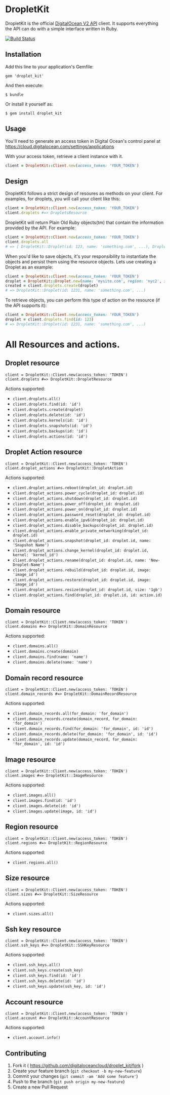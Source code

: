 # DropletKit

DropletKit is the official [DigitalOcean V2 API](https://developers.digitalocean.com/v2/) client. It supports everything the API can do with a simple interface written in Ruby.

[![Build Status](https://travis-ci.org/digitalocean/droplet_kit.svg?branch=master)](https://travis-ci.org/digitalocean/droplet_kit)

## Installation

Add this line to your application's Gemfile:

    gem 'droplet_kit'

And then execute:

    $ bundle

Or install it yourself as:

    $ gem install droplet_kit

## Usage

You'll need to generate an access token in Digital Ocean's control panel at https://cloud.digitalocean.com/settings/applications

With your access token, retrieve a client instance with it.

```ruby
client = DropletKit::Client.new(access_token: 'YOUR_TOKEN')
```

## Design

DropletKit follows a strict design of resoures as methods on your client. For examples, for droplets, you will call your client like this:

```ruby
client = DropletKit::Client.new(access_token: 'YOUR_TOKEN')
client.droplets #=> DropletsResource
```

DropletKit will return Plain Old Ruby objects(tm) that contain the information provided by the API. For example:

```ruby
client = DropletKit::Client.new(access_token: 'YOUR_TOKEN')
client.droplets.all
# => [ DropletKit::Droplet(id: 123, name: 'something.com', ...), DropletKit::Droplet(id: 1066, name: 'bunk.com', ...) ]
```

When you'd like to save objects, it's your responsibility to instantiate the objects and persist them using the resource objects. Lets use creating a Droplet as an example:

```ruby
client = DropletKit::Client.new(access_token: 'YOUR_TOKEN')
droplet = DropletKit::Droplet.new(name: 'mysite.com', region: 'nyc2', image: 'ubuntu-14-04-x64', size: '512mb')
created = client.droplets.create(droplet)
# => DropletKit::Droplet(id: 1231, name: 'something.com', ...)
```

To retrieve objects, you can perform this type of action on the resource (if the API supports it):

```ruby
client = DropletKit::Client.new(access_token: 'YOUR_TOKEN')
droplet = client.droplets.find(id: 123)
# => DropletKit::Droplet(id: 1231, name: 'something.com', ...)
```

# All Resources and actions.

## Droplet resource

    client = DropletKit::Client.new(access_token: 'TOKEN')
    client.droplets #=> DropletKit::DropletResource

Actions supported:

* `client.droplets.all()`
* `client.droplets.find(id: 'id')`
* `client.droplets.create(droplet)`
* `client.droplets.delete(id: 'id')`
* `client.droplets.kernels(id: 'id')`
* `client.droplets.snapshots(id: 'id')`
* `client.droplets.backups(id: 'id')`
* `client.droplets.actions(id: 'id')`

## Droplet Action resource

    client = DropletKit::Client.new(access_token: 'TOKEN')
    client.droplet_actions #=> DropletKit::DropletAction

Actions supported:

* `client.droplet_actions.reboot(droplet_id: droplet.id)`
* `client.droplet_actions.power_cycle(droplet_id: droplet.id)`
* `client.droplet_actions.shutdown(droplet_id: droplet.id)`
* `client.droplet_actions.power_off(droplet_id: droplet.id)`
* `client.droplet_actions.power_on(droplet_id: droplet.id)`
* `client.droplet_actions.password_reset(droplet_id: droplet.id)`
* `client.droplet_actions.enable_ipv6(droplet_id: droplet.id)`
* `client.droplet_actions.disable_backups(droplet_id: droplet.id)`
* `client.droplet_actions.enable_private_networking(droplet_id: droplet.id)`
* `client.droplet_actions.snapshot(droplet_id: droplet.id, name: 'Snapshot Name')`
* `client.droplet_actions.change_kernel(droplet_id: droplet.id, kernel: 'kernel_id')`
* `client.droplet_actions.rename(droplet_id: droplet.id, name: 'New-Droplet-Name')`
* `client.droplet_actions.rebuild(droplet_id: droplet.id, image: 'image_id')`
* `client.droplet_actions.restore(droplet_id: droplet.id, image: 'image_id')`
* `client.droplet_actions.resize(droplet_id: droplet.id, size: '1gb')`
* `client.droplet_actions.find(droplet_id: droplet.id, id: action.id)`

## Domain resource

    client = DropletKit::Client.new(access_token: 'TOKEN')
    client.domains #=> DropletKit::DomainResource

Actions supported:

* `client.domains.all()`
* `client.domains.create(domain)`
* `client.domains.find(name: 'name')`
* `client.domains.delete(name: 'name')`


## Domain record resource

    client = DropletKit::Client.new(access_token: 'TOKEN')
    client.domain_records #=> DropletKit::DomainRecordResource

Actions supported:

* `client.domain_records.all(for_domain: 'for_domain')`
* `client.domain_records.create(domain_record, for_domain: 'for_domain')`
* `client.domain_records.find(for_domain: 'for_domain', id: 'id')`
* `client.domain_records.delete(for_domain: 'for_domain', id: 'id')`
* `client.domain_records.update(domain_record, for_domain: 'for_domain', id: 'id')`


## Image resource

    client = DropletKit::Client.new(access_token: 'TOKEN')
    client.images #=> DropletKit::ImageResource

Actions supported:

* `client.images.all()`
* `client.images.find(id: 'id')`
* `client.images.delete(id: 'id')`
* `client.images.update(image, id: 'id')`


## Region resource

    client = DropletKit::Client.new(access_token: 'TOKEN')
    client.regions #=> DropletKit::RegionResource

Actions supported:

* `client.regions.all()`


## Size resource

    client = DropletKit::Client.new(access_token: 'TOKEN')
    client.sizes #=> DropletKit::SizeResource

Actions supported:

* `client.sizes.all()`


## Ssh key resource

    client = DropletKit::Client.new(access_token: 'TOKEN')
    client.ssh_keys #=> DropletKit::SSHKeyResource

Actions supported:

* `client.ssh_keys.all()`
* `client.ssh_keys.create(ssh_key)`
* `client.ssh_keys.find(id: 'id')`
* `client.ssh_keys.delete(id: 'id')`
* `client.ssh_keys.update(ssh_key, id: 'id')`

## Account resource

    client = DropletKit::Client.new(access_token: 'TOKEN')
    client.account #=> DropletKit::AccountResource

Actions supported:

* `client.account.info()`


## Contributing

1. Fork it ( https://github.com/digitaloceancloud/droplet_kit/fork )
2. Create your feature branch (`git checkout -b my-new-feature`)
3. Commit your changes (`git commit -am 'Add some feature'`)
4. Push to the branch (`git push origin my-new-feature`)
5. Create a new Pull Request
